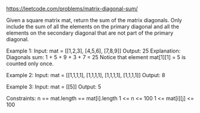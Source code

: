 https://leetcode.com/problems/matrix-diagonal-sum/


Given a square matrix mat, return the sum of the matrix diagonals.
Only include the sum of all the elements on the primary diagonal and all the elements on the secondary diagonal that are not part of the primary diagonal.

Example 1:
Input: mat = [[1,2,3],
              [4,5,6],
              [7,8,9]]
Output: 25
Explanation: Diagonals sum: 1 + 5 + 9 + 3 + 7 = 25
Notice that element mat[1][1] = 5 is counted only once.

Example 2:
Input: mat = [[1,1,1,1],
              [1,1,1,1],
              [1,1,1,1],
              [1,1,1,1]]
Output: 8

Example 3:
Input: mat = [[5]]
Output: 5
 
Constraints:
n == mat.length == mat[i].length
1 <= n <= 100
1 <= mat[i][j] <= 100